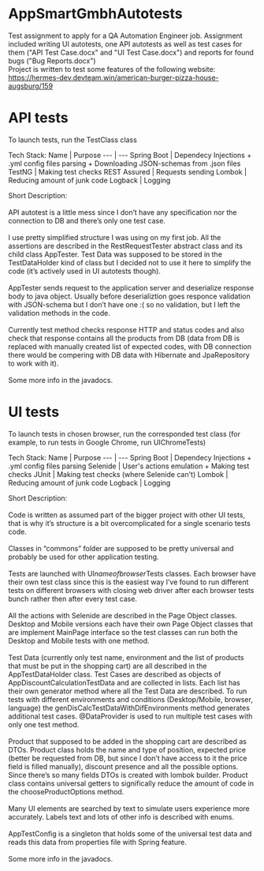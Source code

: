 # AppSmartGmbhAutotests
Test assignment to apply for a QA Automation Engineer job. Assignment included writing UI autotests, one API autotests as well as test cases for them 
("API Test Case.docx" and "UI Test Case.docx") and reports for found bugs ("Bug Reports.docx") 
<br>Project is written to test some features of the following website: https://hermes-dev.devteam.win/american-burger-pizza-house-augsburg/159 

# API tests
To launch tests, run the TestClass class

Tech Stack:
Name | Purpose
--- | --- 
Spring Boot | Dependecy Injections + .yml config files parsing + Downloading JSON-schemas from .json files
TestNG | Making test checks
REST Assured | Requests sending
Lombok | Reducing amount of junk code
Logback | Logging

Short Description:
<br><br>API autotest is a little mess since I don’t have any specification nor the connection to DB and there’s only one test case.
<br><br>I use pretty simplified structure I was using on my first job. All the assertions are described in the RestRequestTester abstract class and its child class AppTester. Test Data was supposed to be stored in the TestDataHolder kind of class but I decided not to use it here to simplify the code (it’s actively used in UI autotests though).
<br><br>AppTester sends request to the application server and deserialize response body to java object. Usually before deserializtion goes responce validation with JSON-schema but I don’t have one :( so no validation, but I left the validation methods in the code.
<br><br>Currently test method checks response HTTP and status codes and also check that response contains all the products from DB (data from DB is replaced with manually created list of expected codes, with DB connection there would be compering with DB data with Hibernate and JpaRepository to work with it).
<br><br>Some more info in the javadocs.

# UI tests
To launch tests in chosen browser, run the corresponded test class (for example, to run tests in Google Chrome, run UIChromeTests)

Tech Stack:
Name | Purpose
--- | --- 
Spring Boot | Dependecy Injections + .yml config files parsing
Selenide | User's actions emulation + Making test checks
JUnit | Making test checks (where Selenide can't)
Lombok | Reducing amount of junk code
Logback | Logging

Short Description:
<br><br>Code is written as assumed part of the bigger project with other UI tests, that is why it’s structure is a bit overcomplicated for a single scenario tests code. 
<br><br>Classes in “commons” folder are supposed to be pretty universal and probably be used for other application testing.
<br><br>Tests are launched with UI*nameofbrowser*Tests classes. Each browser have their own test class since this is the easiest way I’ve found to run different tests on different browsers with closing web driver after each browser tests bunch rather then after every test case.
<br><br>All the actions with Selenide are described in the Page Object classes. Desktop and Mobile versions each have their own Page Object classes that are implement MainPage interface so the test classes can run both the Desktop and Mobile tests with one method.
<br><br>Test Data (currently only test name, environment and the list of products that must be put in the shopping cart) are all described in the AppTestDataHolder class. Test Cases are described as objects of AppDiscountCalculationTestData and are collected in lists. Each list has their own generator method where all the Test Data are described. To run tests with different environments and conditions (Desktop/Mobile, browser, language) the genDisCalcTestDataWithDifEnvironments method generates additional test cases. @DataProvider is used to run multiple test cases with only one test method.
<br><br>Product that supposed to be added in the shopping cart are described as DTOs. Product class holds the name and type of position, expected price (better be requested from DB, but since I don’t have access to it the price field is filled manually), discount presence and all the possible options. Since there’s so many fields DTOs is created with lombok builder. Product class contains universal getters to significally reduce the amount of code in the chooseProductOptions method.
<br><br>Many UI elements are searched by text to simulate users experience more accurately. Labels text and lots of other info is described with enums.
<br><br>AppTestConfig is a singleton that holds some of the universal test data and reads this data from properties file with Spring feature.
<br><br>Some more info in the javadocs.
